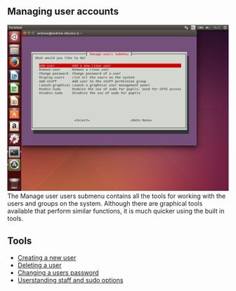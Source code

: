 Managing user accounts
----------------------
![](../images/manage-users-menu.png)
The Manage user users submenu contains all the tools for working with the users and groups on the system.
Although there are graphical tools available that perform similar functions, it is much quicker using the built
in tools.

Tools
----

- [Creating a new user](creating-users.md)
- [Deleting a user](deleting-users.md)  
- [Changing a users password](change-password.md)  
- [Userstanding staff and sudo options](staff-sudo.md)  
